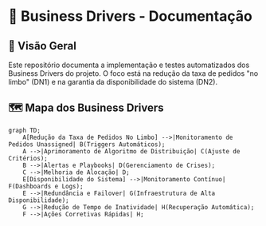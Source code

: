 # 📌 Business Drivers - Documentação

## 📖 Visão Geral
Este repositório documenta a implementação e testes automatizados dos Business Drivers do projeto. O foco está na redução da taxa de pedidos "no limbo" (DN1) e na garantia da disponibilidade do sistema (DN2).

## 🗺️ Mapa dos Business Drivers
```mermaid
graph TD;
    A[Redução da Taxa de Pedidos No Limbo] -->|Monitoramento de Pedidos Unassigned| B(Triggers Automáticos);
    A -->|Aprimoramento de Algoritmo de Distribuição| C(Ajuste de Critérios);
    B -->|Alertas e Playbooks| D(Gerenciamento de Crises);
    C -->|Melhoria de Alocação| D;
    E[Disponibilidade do Sistema] -->|Monitoramento Contínuo| F(Dashboards e Logs);
    E -->|Redundância e Failover| G(Infraestrutura de Alta Disponibilidade);
    G -->|Redução de Tempo de Inatividade| H(Recuperação Automática);
    F -->|Ações Corretivas Rápidas| H;
```

